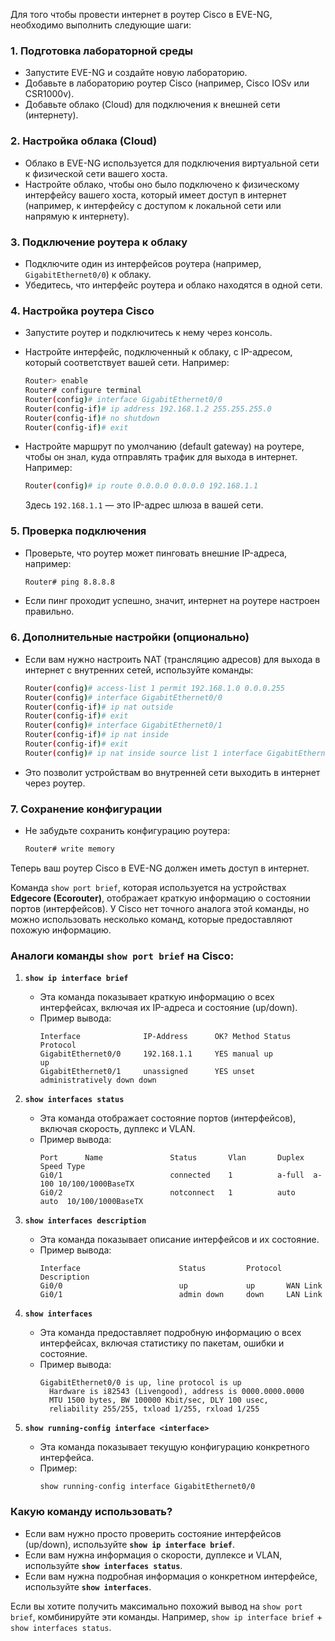Для того чтобы провести интернет в роутер Cisco в EVE-NG, необходимо выполнить следующие шаги:

### 1. **Подготовка лабораторной среды**
   - Запустите EVE-NG и создайте новую лабораторию.
   - Добавьте в лабораторию роутер Cisco (например, Cisco IOSv или CSR1000v).
   - Добавьте облако (Cloud) для подключения к внешней сети (интернету).

### 2. **Настройка облака (Cloud)**
   - Облако в EVE-NG используется для подключения виртуальной сети к физической сети вашего хоста.
   - Настройте облако, чтобы оно было подключено к физическому интерфейсу вашего хоста, который имеет доступ в интернет (например, к интерфейсу с доступом к локальной сети или напрямую к интернету).

### 3. **Подключение роутера к облаку**
   - Подключите один из интерфейсов роутера (например, `GigabitEthernet0/0`) к облаку.
   - Убедитесь, что интерфейс роутера и облако находятся в одной сети.

### 4. **Настройка роутера Cisco**
   - Запустите роутер и подключитесь к нему через консоль.
   - Настройте интерфейс, подключенный к облаку, с IP-адресом, который соответствует вашей сети. Например:

     ```bash
     Router> enable
     Router# configure terminal
     Router(config)# interface GigabitEthernet0/0
     Router(config-if)# ip address 192.168.1.2 255.255.255.0
     Router(config-if)# no shutdown
     Router(config-if)# exit
     ```

   - Настройте маршрут по умолчанию (default gateway) на роутере, чтобы он знал, куда отправлять трафик для выхода в интернет. Например:

     ```bash
     Router(config)# ip route 0.0.0.0 0.0.0.0 192.168.1.1
     ```

     Здесь `192.168.1.1` — это IP-адрес шлюза в вашей сети.

### 5. **Проверка подключения**
   - Проверьте, что роутер может пинговать внешние IP-адреса, например:

     ```bash
     Router# ping 8.8.8.8
     ```

   - Если пинг проходит успешно, значит, интернет на роутере настроен правильно.

### 6. **Дополнительные настройки (опционально)**
   - Если вам нужно настроить NAT (трансляцию адресов) для выхода в интернет с внутренних сетей, используйте команды:

     ```bash
     Router(config)# access-list 1 permit 192.168.1.0 0.0.0.255
     Router(config)# interface GigabitEthernet0/0
     Router(config-if)# ip nat outside
     Router(config-if)# exit
     Router(config)# interface GigabitEthernet0/1
     Router(config-if)# ip nat inside
     Router(config-if)# exit
     Router(config)# ip nat inside source list 1 interface GigabitEthernet0/0 overload
     ```

   - Это позволит устройствам во внутренней сети выходить в интернет через роутер.

### 7. **Сохранение конфигурации**
   - Не забудьте сохранить конфигурацию роутера:

     ```bash
     Router# write memory
     ```

Теперь ваш роутер Cisco в EVE-NG должен иметь доступ в интернет.

Команда `show port brief`, которая используется на устройствах **Edgecore (Ecorouter)**, отображает краткую информацию о состоянии портов (интерфейсов). У Cisco нет точного аналога этой команды, но можно использовать несколько команд, которые предоставляют похожую информацию.

### Аналоги команды `show port brief` на Cisco:

1. **`show ip interface brief`**
   - Эта команда показывает краткую информацию о всех интерфейсах, включая их IP-адреса и состояние (up/down).
   - Пример вывода:
     ```
     Interface              IP-Address      OK? Method Status                Protocol
     GigabitEthernet0/0     192.168.1.1     YES manual up                    up
     GigabitEthernet0/1     unassigned      YES unset  administratively down down
     ```

2. **`show interfaces status`**
   - Эта команда отображает состояние портов (интерфейсов), включая скорость, дуплекс и VLAN.
   - Пример вывода:
     ```
     Port      Name               Status       Vlan       Duplex  Speed Type
     Gi0/1                        connected    1          a-full  a-100 10/100/1000BaseTX
     Gi0/2                        notconnect   1          auto    auto  10/100/1000BaseTX
     ```

3. **`show interfaces description`**
   - Эта команда показывает описание интерфейсов и их состояние.
   - Пример вывода:
     ```
     Interface                      Status         Protocol Description
     Gi0/0                          up             up       WAN Link
     Gi0/1                          admin down     down     LAN Link
     ```

4. **`show interfaces`**
   - Эта команда предоставляет подробную информацию о всех интерфейсах, включая статистику по пакетам, ошибки и состояние.
   - Пример вывода:
     ```
     GigabitEthernet0/0 is up, line protocol is up
       Hardware is i82543 (Livengood), address is 0000.0000.0000
       MTU 1500 bytes, BW 100000 Kbit/sec, DLY 100 usec,
       reliability 255/255, txload 1/255, rxload 1/255
     ```

5. **`show running-config interface <interface>`**
   - Эта команда показывает текущую конфигурацию конкретного интерфейса.
   - Пример:
     ```
     show running-config interface GigabitEthernet0/0
     ```

### Какую команду использовать?
- Если вам нужно просто проверить состояние интерфейсов (up/down), используйте **`show ip interface brief`**.
- Если вам нужна информация о скорости, дуплексе и VLAN, используйте **`show interfaces status`**.
- Если вам нужна подробная информация о конкретном интерфейсе, используйте **`show interfaces`**.

Если вы хотите получить максимально похожий вывод на `show port brief`, комбинируйте эти команды. Например, `show ip interface brief` + `show interfaces status`.